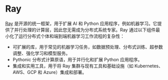 # Ray

[Ray](https://docs.ray.io/en/latest/index.html) 是开源的统一框架，用于扩展 AI 和 Python 应用程序，例如机器学习。它提供了并行处理的计算层，因此您无需成为分布式系统专家。Ray 通过以下组件最小化了运行分布式个体和端到端机器学习工作流程的复杂性：

- 可扩展的库，用于常见的机器学习任务，如数据预处理、分布式训练、超参数调整、强化学习和模型服务。
- Pythonic 分布式计算原语，用于并行化和扩展 Python 应用程序。
- 集成和实用工具，用于将 Ray 集群与现有工具和基础设施（如 Kubernetes、AWS、GCP 和 Azure）集成和部署。
